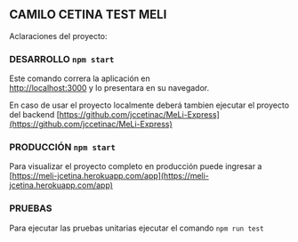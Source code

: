 ## CAMILO CETINA TEST MELI

Aclaraciones del proyecto:

### DESARROLLO  `npm start`

Este comando correra la aplicación en<br />
[http://localhost:3000](http://localhost:3000) y lo presentara en su navegador.

En caso de usar el proyecto localmente deberá tambien ejecutar el proyecto del backend
[https://github.com/jccetinac/MeLi-Express](https://github.com/jccetinac/MeLi-Express)


### PRODUCCIÓN `npm start`

Para visualizar el proyecto completo en producción puede ingresar a 
[https://meli-jcetina.herokuapp.com/app](https://meli-jcetina.herokuapp.com/app)


### PRUEBAS

Para ejecutar las pruebas unitarias ejecutar el comando `npm run test`